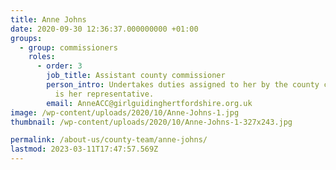 ```yaml
---
title: Anne Johns
date: 2020-09-30 12:36:37.000000000 +01:00
groups:
  - group: commissioners
    roles:
      - order: 3
        job_title: Assistant county commissioner
        person_intro: Undertakes duties assigned to her by the county commissioner and
          is her representative.
        email: AnneACC@girlguidinghertfordshire.org.uk
image: /wp-content/uploads/2020/10/Anne-Johns-1.jpg
thumbnail: /wp-content/uploads/2020/10/Anne-Johns-1-327x243.jpg

permalink: /about-us/county-team/anne-johns/
lastmod: 2023-03-11T17:47:57.569Z
---
```

